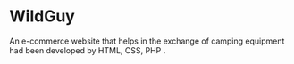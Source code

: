 # WildGuy
An e-commerce website that helps in the exchange of camping equipment had been developed by HTML, CSS, PHP .
